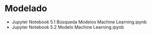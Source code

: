 # Modelado

- Jupyter Notebook 5.1 Búsqueda Modelos Machine Learning.ipynb
- Jupyter Notebook 5.2 Modelo Machine Learning.ipynb
